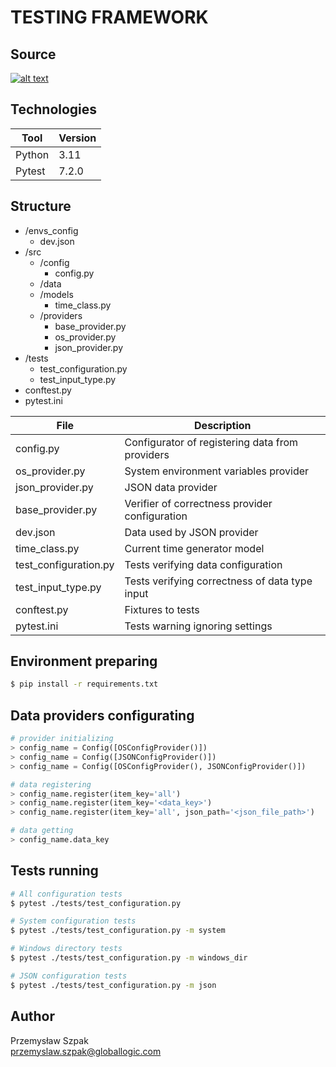 # TESTING FRAMEWORK


## Source
[![alt text](https://miro.medium.com/max/719/0*LqBi2dONH28oTKVX.png)](https://github.com/sergii-butenko-gl/talend-eng-II)


## Technologies
| Tool   | Version |
|--------|---------|
| Python | 3.11    | 
| Pytest | 7.2.0   |


## Structure
- /envs_config
    - dev.json
- /src
  - /config
    - config.py
  - /data
  - /models
    - time_class.py
  - /providers
    - base_provider.py
    - os_provider.py
    - json_provider.py
- /tests
  - test_configuration.py
  - test_input_type.py
- conftest.py
- pytest.ini

| File                  | Description                                     |
|-----------------------|-------------------------------------------------|
| config.py             | Configurator of registering data from providers | 
| os_provider.py        | System environment variables provider           |
| json_provider.py      | JSON data provider                              |
| base_provider.py      | Verifier of correctness provider configuration  |
| dev.json              | Data used by JSON provider                      |
| time_class.py         | Current time generator model                    |
| test_configuration.py | Tests verifying data configuration              |
| test_input_type.py    | Tests verifying correctness of data type input  |
| conftest.py           | Fixtures to tests                               |
| pytest.ini            | Tests warning ignoring settings                 |



## Environment preparing
```bash
$ pip install -r requirements.txt
```

## Data providers configurating
```python
# provider initializing
> config_name = Config([OSConfigProvider()])
> config_name = Config([JSONConfigProvider()])
> config_name = Config([OSConfigProvider(), JSONConfigProvider()])

# data registering
> config_name.register(item_key='all')
> config_name.register(item_key='<data_key>')
> config_name.register(item_key='all', json_path='<json_file_path>')

# data getting
> config_name.data_key
```


## Tests running
```bash
# All configuration tests
$ pytest ./tests/test_configuration.py

# System configuration tests
$ pytest ./tests/test_configuration.py -m system

# Windows directory tests
$ pytest ./tests/test_configuration.py -m windows_dir

# JSON configuration tests
$ pytest ./tests/test_configuration.py -m json
```

## Author
Przemysław Szpak\
przemyslaw.szpak@globallogic.com